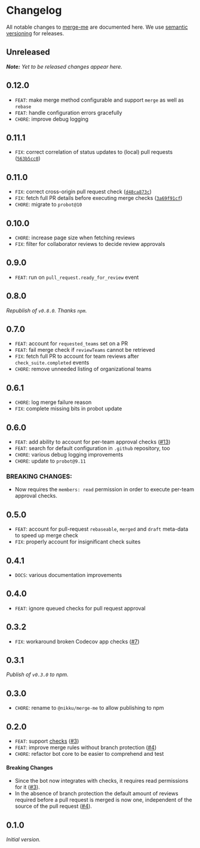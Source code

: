 # Changelog

All notable changes to [merge-me](https://github.com/nikku/merge-me) are documented here. We use [semantic versioning](http://semver.org/) for releases.

## Unreleased

___Note:__ Yet to be released changes appear here._

## 0.12.0

* `FEAT`: make merge method configurable and support `merge` as well as `rebase`
* `FEAT`: handle configuration errors gracefully
* `CHORE`: improve debug logging

## 0.11.1

* `FIX`: correct correlation of status updates to (local) pull requests ([`563b5cc0`](https://github.com/nikku/merge-me/commit/563b5cc02beb725c03435409a9345a64b7c71a93))

## 0.11.0

* `FIX`: correct cross-origin pull request check ([`d48ca873c`](https://github.com/nikku/merge-me/commit/d48ca873cc41f5f50e57f67e7d58d468b1f8708f))
* `FIX`: fetch full PR details before executing merge checks ([`3a69f91cf`](https://github.com/nikku/merge-me/commit/3a69f91cfc0ecaaaa15f28a626b7d1124668b381))
* `CHORE`: migrate to `probot@10`

## 0.10.0

* `CHORE`: increase page size when fetching reviews
* `FIX`: filter for collaborator reviews to decide review approvals

## 0.9.0

* `FEAT`: run on `pull_request.ready_for_review` event

## 0.8.0

_Republish of `v0.8.0`. Thanks `npm`._

## 0.7.0

* `FEAT`: account for `requested_teams` set on a PR
* `FEAT`: fail merge check if `reviewTeams` cannot be retrieved
* `FIX`: fetch full PR to account for team reviews after `check_suite.completed` events
* `CHORE`: remove unneeded listing of organizational teams

## 0.6.1

* `CHORE`: log merge failure reason
* `FIX`: complete missing bits in probot update

## 0.6.0

* `FEAT`: add ability to account for per-team approval checks ([#13](https://github.com/nikku/merge-me/pull/13))
* `FEAT`: search for default configuration in `.github` repository, too
* `CHORE`: various debug logging improvements
* `CHORE`: update to `probot@9.11`

### BREAKING CHANGES:

* Now requires the `members: read` permission in order to execute per-team approval checks.

## 0.5.0

* `FEAT`: account for pull-request `rebaseable`, `merged` and `draft` meta-data to speed up merge check
* `FIX`: properly account for insignificant check suites

## 0.4.1

* `DOCS`: various documentation improvements

## 0.4.0

* `FEAT`: ignore queued checks for pull request approval

## 0.3.2

* `FIX`: workaround broken Codecov app checks ([#7](https://github.com/nikku/merge-me/issues/7))

## 0.3.1

_Publish of `v0.3.0` to npm._

## 0.3.0

* `CHORE`: rename to `@nikku/merge-me` to allow publishing to npm

## 0.2.0

* `FEAT`: support [checks](https://developer.github.com/v3/checks/) ([#3](https://github.com/nikku/merge-me/issues/3))
* `FEAT`: improve merge rules without branch protection ([#4](https://github.com/nikku/merge-me/issues/4))
* `CHORE`: refactor bot core to be easier to comprehend and test

#### Breaking Changes

* Since the bot now integrates with checks, it requires read permissions for it ([#3](https://github.com/nikku/merge-me/issues/3)).
* In the absence of branch protection the default amount of reviews required before a pull request is merged is now one, independent of the source of the pull request ([#4](https://github.com/nikku/merge-me/issues/4)).


## 0.1.0

_Initial version._
